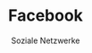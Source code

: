 ---
title: Facebook
subtitle: Soziale Netzwerke
provider: facebook
order: 
    - mastodon
    - friendica
---